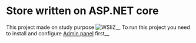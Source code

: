 # Store written on ASP.NET core
This project made on study purpose
![WSIiZ](https://moodle.wsiz.edu.pl/pluginfile.php/1/theme_alpha/customlogotopbar/1707397324/wsiz-favicon.png)__
To run this project you need to install and configure [Admin panel](https://github.com/Zacky3181V/admin-panel) first__
